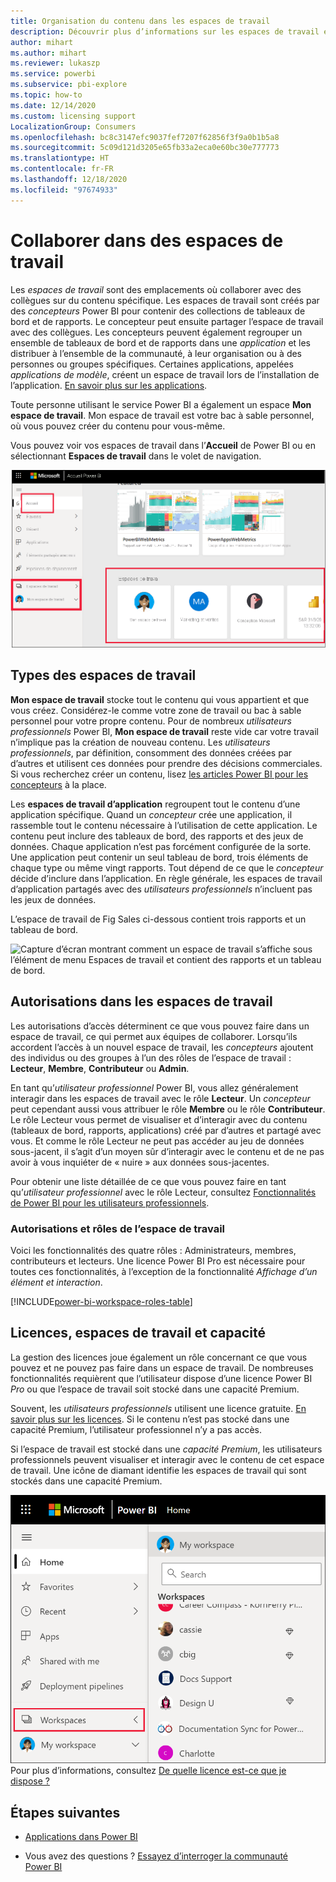 ```yaml
---
title: Organisation du contenu dans les espaces de travail
description: Découvrir plus d’informations sur les espaces de travail et les rôles d’espace de travail
author: mihart
ms.author: mihart
ms.reviewer: lukaszp
ms.service: powerbi
ms.subservice: pbi-explore
ms.topic: how-to
ms.date: 12/14/2020
ms.custom: licensing support
LocalizationGroup: Consumers
ms.openlocfilehash: bc8c3147efc9037fef7207f62856f3f9a0b1b5a8
ms.sourcegitcommit: 5c09d121d3205e65fb33a2eca0e60bc30e777773
ms.translationtype: HT
ms.contentlocale: fr-FR
ms.lasthandoff: 12/18/2020
ms.locfileid: "97674933"
---
```

# <a name="collaborate-in-workspaces"></a>Collaborer dans des espaces de travail

 Les *espaces de travail* sont des emplacements où collaborer avec des collègues sur du contenu spécifique. Les espaces de travail sont créés par des *concepteurs* Power BI pour contenir des collections de tableaux de bord et de rapports. Le concepteur peut ensuite partager l’espace de travail avec des collègues. Les concepteurs peuvent également regrouper un ensemble de tableaux de bord et de rapports dans une *application* et les distribuer à l’ensemble de la communauté, à leur organisation ou à des personnes ou groupes spécifiques. Certaines applications, appelées *applications de modèle*, créent un espace de travail lors de l’installation de l’application. [En savoir plus sur les applications](end-user-apps.md). 

 Toute personne utilisant le service Power BI a également un espace **Mon espace de travail**.  Mon espace de travail est votre bac à sable personnel, où vous pouvez créer du contenu pour vous-même.

 Vous pouvez voir vos espaces de travail dans l’**Accueil** de Power BI ou en sélectionnant **Espaces de travail** dans le volet de navigation.

 ![Capture d’écran avec le volet de navigation montrant deux types d’espaces de travail.](media/end-user-workspaces/power-bi-home-workspace.png)

## <a name="types-of-workspaces"></a>Types des espaces de travail
**Mon espace de travail** stocke tout le contenu qui vous appartient et que vous créez. Considérez-le comme votre zone de travail ou bac à sable personnel pour votre propre contenu. Pour de nombreux *utilisateurs professionnels* Power BI, **Mon espace de travail** reste vide car votre travail n’implique pas la création de nouveau contenu. Les *utilisateurs professionnels*, par définition, consomment des données créées par d’autres et utilisent ces données pour prendre des décisions commerciales. Si vous recherchez créer un contenu, lisez [les articles Power BI pour les concepteurs](../create-reports/index.yml) à la place.

Les **espaces de travail d’application** regroupent tout le contenu d’une application spécifique. Quand un *concepteur* crée une application, il rassemble tout le contenu nécessaire à l’utilisation de cette application. Le contenu peut inclure des tableaux de bord, des rapports et des jeux de données. Chaque application n’est pas forcément configurée de la sorte. Une application peut contenir un seul tableau de bord, trois éléments de chaque type ou même vingt rapports. Tout dépend de ce que le *concepteur* décide d’inclure dans l’application. En règle générale, les espaces de travail d’application partagés avec des *utilisateurs professionnels* n’incluent pas les jeux de données.

L’espace de travail de Fig Sales ci-dessous contient trois rapports et un tableau de bord. 

![Capture d’écran montrant comment un espace de travail s’affiche sous l’élément de menu Espaces de travail et contient des rapports et un tableau de bord.](media/end-user-workspaces/power-bi-app-workspace.png)

## <a name="permissions-in-the-workspaces"></a>Autorisations dans les espaces de travail

Les autorisations d’accès déterminent ce que vous pouvez faire dans un espace de travail, ce qui permet aux équipes de collaborer.  Lorsqu’ils accordent l’accès à un nouvel espace de travail, les *concepteurs* ajoutent des individus ou des groupes à l’un des rôles de l’espace de travail : **Lecteur**, **Membre**, **Contributeur** ou **Admin**. 


En tant qu’*utilisateur professionnel* Power BI, vous allez généralement interagir dans les espaces de travail avec le rôle **Lecteur**. Un *concepteur* peut cependant aussi vous attribuer le rôle **Membre** ou le rôle **Contributeur**. Le rôle Lecteur vous permet de visualiser et d’interagir avec du contenu (tableaux de bord, rapports, applications) créé par d’autres et partagé avec vous. Et comme le rôle Lecteur ne peut pas accéder au jeu de données sous-jacent, il s’agit d’un moyen sûr d’interagir avec le contenu et de ne pas avoir à vous inquiéter de « nuire » aux données sous-jacentes.


Pour obtenir une liste détaillée de ce que vous pouvez faire en tant qu’*utilisateur professionnel* avec le rôle Lecteur, consultez [Fonctionnalités de Power BI pour les utilisateurs professionnels](end-user-features.md).


### <a name="workspace-permissions-and-roles"></a>Autorisations et rôles de l’espace de travail

Voici les fonctionnalités des quatre rôles : Administrateurs, membres, contributeurs et lecteurs. Une licence Power BI Pro est nécessaire pour toutes ces fonctionnalités, à l’exception de la fonctionnalité *Affichage d’un élément et interaction*.

[!INCLUDE[power-bi-workspace-roles-table](../includes/power-bi-workspace-roles-table.md)]

## <a name="licensing-workspaces-and-capacity"></a>Licences, espaces de travail et capacité
La gestion des licences joue également un rôle concernant ce que vous pouvez et ne pouvez pas faire dans un espace de travail. De nombreuses fonctionnalités requièrent que l’utilisateur dispose d’une licence Power BI *Pro* ou que l’espace de travail soit stocké dans une capacité Premium. 

Souvent, les *utilisateurs professionnels* utilisent une licence gratuite. [En savoir plus sur les licences](end-user-license.md). Si le contenu n’est pas stocké dans une capacité Premium, l’utilisateur professionnel n’y a pas accès.

Si l’espace de travail est stocké dans une *capacité Premium*, les utilisateurs professionnels peuvent visualiser et interagir avec le contenu de cet espace de travail. Une icône de diamant identifie les espaces de travail qui sont stockés dans une capacité Premium.

![Espaces de travail sélectionnés](media/end-user-workspaces/power-bi-diamonds.png) Pour plus d’informations, consultez [De quelle licence est-ce que je dispose ?](end-user-license.md)



## <a name="next-steps"></a>Étapes suivantes
* [Applications dans Power BI](end-user-apps.md)    

* Vous avez des questions ? [Essayez d’interroger la communauté Power BI](https://community.powerbi.com/)

